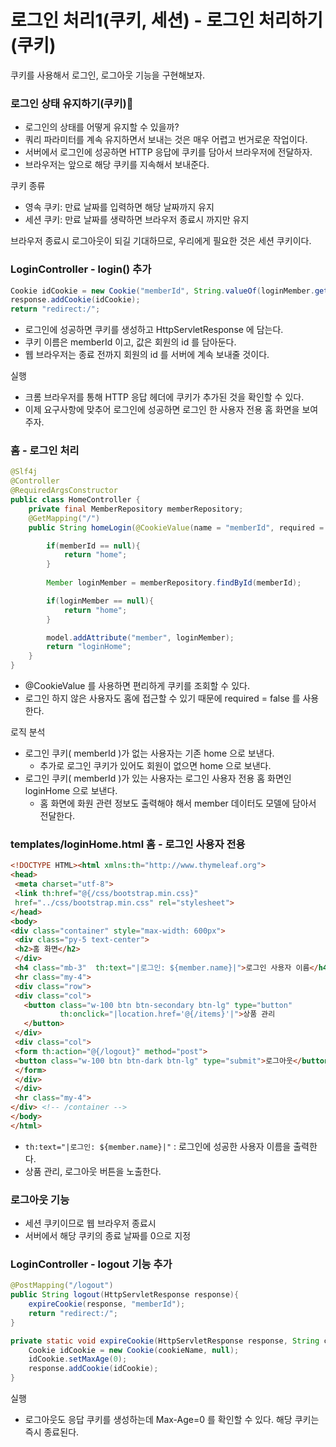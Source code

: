 
# 로그인 처리1(쿠키, 세션) - 로그인 처리하기(쿠키)

쿠키를 사용해서 로그인, 로그아웃 기능을 구현해보자.

### 로그인 상태 유지하기(쿠키)🍪

- 로그인의 상태를 어떻게 유지할 수 있을까?
- 쿼리 파라미터를 계속 유지하면서 보내는 것은 매우 어렵고 번거로운 작업이다. 
- 서버에서 로그인에 성공하면 HTTP 응답에 쿠키를 담아서 브라우저에 전달하자. 
- 브라우저는 앞으로 해당 쿠키를 지속해서 보내준다.

쿠키 종류
- 영속 쿠키: 만료 날짜를 입력하면 해당 날짜까지 유지
- 세션 쿠키: 만료 날짜를 생략하면 브라우저 종료시 까지만 유지

브라우저 종료시 로그아웃이 되길 기대하므로, 우리에게 필요한 것은 세션 쿠키이다.

### LoginController - login() 추가 

```java
Cookie idCookie = new Cookie("memberId", String.valueOf(loginMember.getId()));
response.addCookie(idCookie);
return "redirect:/";
```
- 로그인에 성공하면 쿠키를 생성하고 HttpServletResponse 에 담는다.
- 쿠키 이름은 memberId 이고, 값은 회원의 id 를 담아둔다. 
- 웹 브라우저는 종료 전까지 회원의 id 를 서버에 계속 보내줄 것이다.

실행
- 크롬 브라우저를 통해 HTTP 응답 헤더에 쿠키가 추가된 것을 확인할 수 있다.
- 이제 요구사항에 맞추어 로그인에 성공하면 로그인 한 사용자 전용 홈 화면을 보여주자.

### 홈 - 로그인 처리

```java
@Slf4j
@Controller
@RequiredArgsConstructor
public class HomeController {
    private final MemberRepository memberRepository;
    @GetMapping("/")
    public String homeLogin(@CookieValue(name = "memberId", required = false) Long memberId, Model model) {

        if(memberId == null){
            return "home";
        }
        
        Member loginMember = memberRepository.findById(memberId);

        if(loginMember == null){
            return "home";
        }

        model.addAttribute("member", loginMember);
        return "loginHome";
    }
}
```
- @CookieValue 를 사용하면 편리하게 쿠키를 조회할 수 있다.
- 로그인 하지 않은 사용자도 홈에 접근할 수 있기 때문에 required = false 를 사용한다.

로직 분석
- 로그인 쿠키( memberId )가 없는 사용자는 기존 home 으로 보낸다. 
  - 추가로 로그인 쿠키가 있어도 회원이 없으면 home 으로 보낸다.
- 로그인 쿠키( memberId )가 있는 사용자는 로그인 사용자 전용 홈 화면인 loginHome 으로 보낸다.
  - 홈 화면에 화원 관련 정보도 출력해야 해서 member 데이터도 모델에 담아서 전달한다.

### templates/loginHome.html 홈 - 로그인 사용자 전용

```html
<!DOCTYPE HTML><html xmlns:th="http://www.thymeleaf.org">
<head>
 <meta charset="utf-8">
 <link th:href="@{/css/bootstrap.min.css}"
 href="../css/bootstrap.min.css" rel="stylesheet">
</head>
<body>
<div class="container" style="max-width: 600px">
 <div class="py-5 text-center">
 <h2>홈 화면</h2>
 </div>
 <h4 class="mb-3"  th:text="|로그인: ${member.name}|">로그인 사용자 이름</h4>
 <hr class="my-4">
 <div class="row">
 <div class="col">
   <button class="w-100 btn btn-secondary btn-lg" type="button"
           th:onclick="|location.href='@{/items}'|">상품 관리
   </button>
 </div>
 <div class="col">
 <form th:action="@{/logout}" method="post">
 <button class="w-100 btn btn-dark btn-lg" type="submit">로그아웃</button>
 </form>
 </div>
 </div>
 <hr class="my-4">
</div> <!-- /container -->
</body>
</html>
```
- ```th:text="|로그인: ${member.name}|"``` : 로그인에 성공한 사용자 이름을 출력한다.
- 상품 관리, 로그아웃 버튼을 노출한다.


### 로그아웃 기능

- 세션 쿠키이므로 웹 브라우저 종료시
- 서버에서 해당 쿠키의 종료 날짜를 0으로 지정

### LoginController - logout 기능 추가

```java
@PostMapping("/logout")
public String logout(HttpServletResponse response){
    expireCookie(response, "memberId");
    return "redirect:/";
}

private static void expireCookie(HttpServletResponse response, String cookieName) {
    Cookie idCookie = new Cookie(cookieName, null);
    idCookie.setMaxAge(0);
    response.addCookie(idCookie);
}
```

실행
- 로그아웃도 응답 쿠키를 생성하는데 Max-Age=0 를 확인할 수 있다. 해당 쿠키는 즉시 종료된다.
